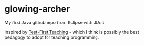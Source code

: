 glowing-archer
==============

My first Java github repo from Eclipse with JUnit

Inspired by [Test-First Teaching][TDT] - which I think is possibly the best pedagogy to adopt for teaching programming.

[TDT]: http://buff.ly/1mse4Rs
